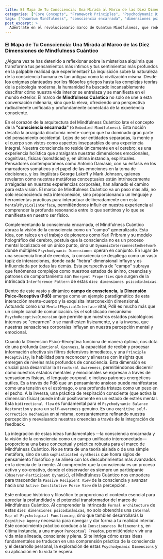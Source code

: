```yaml
---
title: El Mapa de Tu Consciencia: Una Mirada al Marco de las Diez Dimensiones de Mindfulness Cuántico
categories: ["Core Concepts", "Framework Principles", "Psychodynamic Dimensions"]
tags: ["Quantum Mindfulness", "consciencia encarnada", "dimensiones psicodinámicas", "conexión mente-cuerpo", "campo de consciencia", "Dimensión Psico-Receptiva", "autoconocimiento", "equilibrio psicológico", "desarrollo personal"]
post_excerpt: >
  Adéntrate en el revolucionario marco de Quantum Mindfulness, que redefine nuestra comprensión de la consciencia. Este artículo explora los principios fundamentales de la consciencia encarnada y el modelo de "consciencia como campo", revelando cómo nuestros pensamientos y sentimientos se manifiestan en nuestra realidad física y vivida a través de la interacción dinámica de diez dimensiones psicodinámicas. Descubre cómo esta sofisticada síntesis ofrece un camino práctico hacia un autoconocimiento más profundo y un bienestar integral.
---
```


### El Mapa de Tu Consciencia: Una Mirada al Marco de las Diez Dimensiones de Mindfulness Cuántico

¿Alguna vez te has detenido a reflexionar sobre la misteriosa alquimia que transforma tus pensamientos más íntimos y tus sentimientos más profundos en la palpable realidad que experimentas? La inquisición sobre la naturaleza de la consciencia humana es tan antigua como la civilización misma. Desde los enigmas planteados por los filósofos griegos hasta las complejas teorías de la psicología moderna, la humanidad ha buscado incansablemente descifrar cómo nuestra vida interior se entrelaza y se manifiesta en el mundo exterior. El marco de **Mindfulness Cuántico** no solo se une a esta conversación milenaria, sino que la eleva, ofreciendo una perspectiva radicalmente unificada y profundamente conectada de la experiencia consciente.

En el corazón de la arquitectura del Mindfulness Cuántico late el concepto de la **"consciencia encarnada"** (o `Embodied Mindfulness`). Esta noción desafía la arraigada dicotomía mente-cuerpo que ha dominado gran parte del pensamiento occidental. Lejos de ser entidades separadas, la mente y el cuerpo son vistos como aspectos inseparables de una experiencia integral. Nuestra consciencia no reside únicamente en el cerebro; es una experiencia holística que amalgama nuestras dimensiones emocionales, cognitivas, físicas (somáticas) y, en última instancia, espirituales. Pensadores contemporáneos como Antonio Damasio, con su énfasis en los marcadores somáticos y el papel de las emociones en la toma de decisiones, y los lingüistas George Lakoff y Mark Johnson, quienes revelaron cómo nuestras metáforas conceptuales están intrínsecamente arraigadas en nuestras experiencias corporales, han allanado el camino para esta visión. El marco de Mindfulness Cuántico va un paso más allá, no solo reconociendo esta interconexión, sino proporcionando un lenguaje y herramientas prácticas para interactuar deliberadamente con esta `MentalPhysicalInterface`, permitiéndonos influir en nuestra experiencia al comprender la profunda resonancia entre lo que sentimos y lo que se manifiesta en nuestro ser físico.

Complementando la consciencia encarnada, el Mindfulness Cuántico abraza la visión de la consciencia como un "campo" generalizado. Esta idea, con raíces en el trabajo de pioneros como Karl Pribram y su modelo holográfico del cerebro, postula que la consciencia no es un proceso mental localizado en un único punto, sino un `DynamicInterconnectedNetwork` donde múltiples `Psychodynamic Dimensiones` operan en conjunto. En lugar de una secuencia lineal de eventos, la consciencia se despliega como un vasto tapiz de interacciones, donde cada "hebra" dimensional influye y es influenciada por todas las demás. Esta perspectiva de "campo" subraya que fenómenos complejos como nuestros estados de ánimo, creencias y patrones de comportamiento son `Emergent Properties` que surgen de la intrincada `Interference Pattern` de estas `diez dimensiones psicodinámicas`.

Dentro de este vasto y dinámico **campo de consciencia**, la **Dimensión Psico-Receptiva (Pd8)** emerge como un ejemplo paradigmático de esta interacción mente-cuerpo y la exquisita interconexión dimensional. Actuando como una `MentalPhysicalInterface` vital, Pd8 es mucho más que un simple canal de comunicación. Es el sofisticado mecanismo `PsychoReceptiveDimension` que permite que nuestros estados psicológicos internos se "encarnen" o se manifiesten físicamente, y a la inversa, que nuestras sensaciones corporales influyan en nuestra percepción mental y emocional.

Cuando la Dimensión Psico-Receptiva funciona de manera óptima, nos dota de una profunda `Emotional Openness`, la capacidad de recibir y procesar información afectiva sin filtros defensivos inmediatos, y una `Principle Receptivity`, la habilidad para reconocer y alinearse con insights que emergen de niveles más profundos de consciencia. Esta dimensión es crucial para desarrollar la `Structural Awareness`, permitiéndonos discernir cómo nuestros estados mentales y emocionales se expresan a través de sensaciones físicas, el lenguaje corporal, e incluso patrones energéticos sutiles. Es a través de Pd8 que un pensamiento ansioso puede manifestarse como una tensión en el estómago, o una profunda tristeza como un peso en el pecho. A la inversa, una práctica de respiración consciente (que activa la dimensión física) puede influir positivamente en un estado de estrés mental. Esta `bidirectional flow` es fundamental para el `Psychodynamic Balance Restoration` y para un `self-awareness` genuino. Es una `cognitive self-correction mechanism` en sí misma, constantemente refinando nuestra percepción y reevaluando nuestras creencias a través de la integración de feedback.

La integración de estas ideas fundamentales —la consciencia encarnada y la visión de la consciencia como un campo unificado interconectado— proporciona una base conceptual y práctica robusta para el marco de Mindfulness Cuántico. No se trata de una teoría aislada o de una simple metáfora, sino de una `sophisticated synthesis` que honra siglos de pensamiento filosófico y se alinea con los descubrimientos más avanzados en la ciencia de la mente. Al comprender que la consciencia es un proceso activo y co-creativo, donde el observador es siempre un participante (`Observer-Participant Dynamic`), el Mindfulness Cuántico nos empodera para trascender la `Passive Recipient View` de la consciencia y avanzar hacia una `Active Constitutive Force View` de la percepción.

Este enfoque histórico y filosófico te proporciona el contexto esencial para apreciar la profundidad y el potencial transformador del marco de Mindfulness Cuántico. Al comprender la intrincada `Formal Architecture` de estas `diez dimensiones psicodinámicas`, no solo obtendrás una `Internal Map of Psychological Functioning`, sino que también desarrollarás la `Cognitive Agency` necesaria para navegar y dar forma a tu realidad interior. Este conocimiento práctico conduce a la `Consciousness Refinement` y, en última instancia, a una mayor `Perceptual Freedom`, permitiéndote vivir una vida más alineada, consciente y plena. Si te intriga cómo estas ideas fundamentales se traducen en una comprensión práctica de la consciencia y el desarrollo personal, la exploración de estas `Psychodynamic Dimensions` y su aplicación en tu vida te espera.